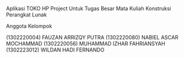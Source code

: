 Aplikasi TOKO HP Project Untuk Tugas Besar Mata Kuliah Konstruksi Perangkat Lunak

Anggota Kelompok

(1302220004) FAUZAN ARRIZQY PUTRA 
(1302220080) NABIEL ASCAR MOCHAMMAD 
(1302220056) MUHAMMAD IZHAR FAHRIANSYAH 
(1302223012) WILDAN HADI FERNANDO
